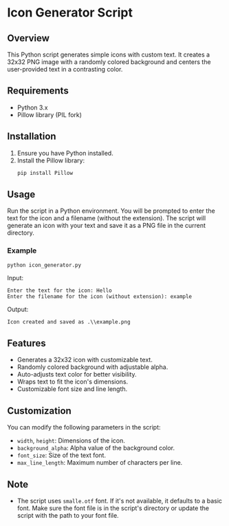 # Icon Generator Script

## Overview
This Python script generates simple icons with custom text. It creates a 32x32 PNG image with a randomly colored background and centers the user-provided text in a contrasting color.

## Requirements
- Python 3.x
- Pillow library (PIL fork)

## Installation
1. Ensure you have Python installed.
2. Install the Pillow library:
   ```bash
   pip install Pillow
   ```

## Usage
Run the script in a Python environment. You will be prompted to enter the text for the icon and a filename (without the extension). The script will generate an icon with your text and save it as a PNG file in the current directory.

### Example
```bash
python icon_generator.py
```

Input:
```
Enter the text for the icon: Hello
Enter the filename for the icon (without extension): example
```

Output:
```
Icon created and saved as .\\example.png
```

## Features
- Generates a 32x32 icon with customizable text.
- Randomly colored background with adjustable alpha.
- Auto-adjusts text color for better visibility.
- Wraps text to fit the icon's dimensions.
- Customizable font size and line length.

## Customization
You can modify the following parameters in the script:
- `width`, `height`: Dimensions of the icon.
- `background_alpha`: Alpha value of the background color.
- `font_size`: Size of the text font.
- `max_line_length`: Maximum number of characters per line.

## Note
- The script uses `smalle.otf` font. If it's not available, it defaults to a basic font. Make sure the font file is in the script's directory or update the script with the path to your font file.